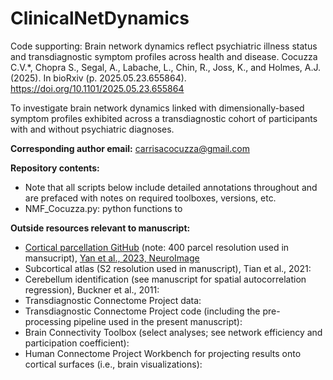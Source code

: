 # ClinicalNetDynamics

Code supporting: Brain network dynamics reflect psychiatric illness status and transdiagnostic symptom profiles across health and disease. Cocuzza C.V.*, Chopra S., Segal, A., Labache, L., Chin, R., Joss, K., and Holmes, A.J. (2025). 
In bioRxiv (p. 2025.05.23.655864). https://doi.org/10.1101/2025.05.23.655864

To investigate brain network dynamics linked with dimensionally-based symptom profiles exhibited across a transdiagnostic cohort of participants with and without psychiatric diagnoses. 

**Corresponding author email:** carrisacocuzza@gmail.com

**Repository contents:**
* Note that all scripts below include detailed annotations throughout and are prefaced with notes on required toolboxes, versions, etc. 
* NMF_Cocuzza.py: python functions to 

**Outside resources relevant to manuscript:**
* [Cortical parcellation GitHub]([url](https://github.com/ThomasYeoLab/CBIG/tree/master/stable_projects/brain_parcellation/Yan2023_homotopic)) (note: 400 parcel resolution used in mansucript), [Yan et al., 2023, NeuroImage]([url](https://www.sciencedirect.com/science/article/pii/S1053811923001568?via%3Dihub))
* Subcortical atlas (S2 resolution used in manuscript), Tian et al., 2021:
* Cerebellum identification (see manuscript for spatial autocorrelation regression), Buckner et al., 2011:
* Transdiagnostic Connectome Project data:
* Transdiagnostic Connectome Project code (including the pre-processing pipeline used in the present manuscript):
* Brain Connectivity Toolbox (select analyses; see network efficiency and participation coefficient):
* Human Connectome Project Workbench for projecting results onto cortical surfaces (i.e., brain visualizations): 
